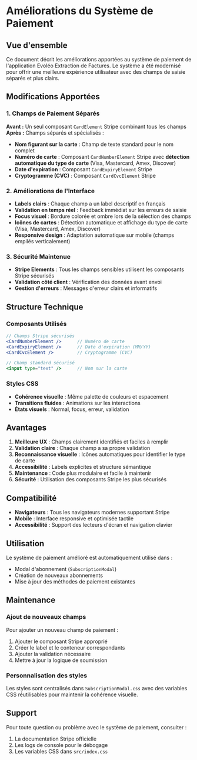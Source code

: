 # Améliorations du Système de Paiement

## Vue d'ensemble

Ce document décrit les améliorations apportées au système de paiement de l'application Evoléo Extraction de Factures. Le système a été modernisé pour offrir une meilleure expérience utilisateur avec des champs de saisie séparés et plus clairs.

## Modifications Apportées

### 1. Champs de Paiement Séparés

**Avant :** Un seul composant `CardElement` Stripe combinant tous les champs
**Après :** Champs séparés et spécialisés :

- **Nom figurant sur la carte** : Champ de texte standard pour le nom complet
- **Numéro de carte** : Composant `CardNumberElement` Stripe avec **détection automatique du type de carte** (Visa, Mastercard, Amex, Discover)
- **Date d'expiration** : Composant `CardExpiryElement` Stripe  
- **Cryptogramme (CVC)** : Composant `CardCvcElement` Stripe

### 2. Améliorations de l'Interface

- **Labels clairs** : Chaque champ a un label descriptif en français
- **Validation en temps réel** : Feedback immédiat sur les erreurs de saisie
- **Focus visuel** : Bordure colorée et ombre lors de la sélection des champs
- **Icônes de cartes** : Détection automatique et affichage du type de carte (Visa, Mastercard, Amex, Discover)
- **Responsive design** : Adaptation automatique sur mobile (champs empilés verticalement)

### 3. Sécurité Maintenue

- **Stripe Elements** : Tous les champs sensibles utilisent les composants Stripe sécurisés
- **Validation côté client** : Vérification des données avant envoi
- **Gestion d'erreurs** : Messages d'erreur clairs et informatifs

## Structure Technique

### Composants Utilisés

```jsx
// Champs Stripe sécurisés
<CardNumberElement />      // Numéro de carte
<CardExpiryElement />      // Date d'expiration (MM/YY)
<CardCvcElement />         // Cryptogramme (CVC)

// Champ standard sécurisé
<input type="text" />      // Nom sur la carte
```

### Styles CSS

- **Cohérence visuelle** : Même palette de couleurs et espacement
- **Transitions fluides** : Animations sur les interactions
- **États visuels** : Normal, focus, erreur, validation

## Avantages

1. **Meilleure UX** : Champs clairement identifiés et faciles à remplir
2. **Validation claire** : Chaque champ a sa propre validation
3. **Reconnaissance visuelle** : Icônes automatiques pour identifier le type de carte
4. **Accessibilité** : Labels explicites et structure sémantique
5. **Maintenance** : Code plus modulaire et facile à maintenir
6. **Sécurité** : Utilisation des composants Stripe les plus sécurisés

## Compatibilité

- **Navigateurs** : Tous les navigateurs modernes supportant Stripe
- **Mobile** : Interface responsive et optimisée tactile
- **Accessibilité** : Support des lecteurs d'écran et navigation clavier

## Utilisation

Le système de paiement amélioré est automatiquement utilisé dans :

- Modal d'abonnement (`SubscriptionModal`)
- Création de nouveaux abonnements
- Mise à jour des méthodes de paiement existantes

## Maintenance

### Ajout de nouveaux champs

Pour ajouter un nouveau champ de paiement :

1. Ajouter le composant Stripe approprié
2. Créer le label et le conteneur correspondants
3. Ajouter la validation nécessaire
4. Mettre à jour la logique de soumission

### Personnalisation des styles

Les styles sont centralisés dans `SubscriptionModal.css` avec des variables CSS réutilisables pour maintenir la cohérence visuelle.

## Support

Pour toute question ou problème avec le système de paiement, consulter :

1. La documentation Stripe officielle
2. Les logs de console pour le débogage
3. Les variables CSS dans `src/index.css`
